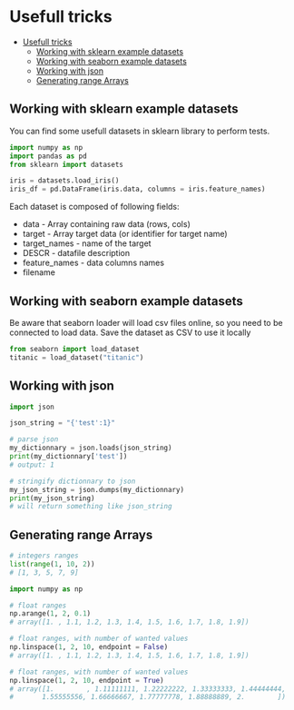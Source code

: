 # Usefull tricks

- [Usefull tricks](#usefull-tricks)
  * [Working with sklearn example datasets](#working-with-sklearn-example-datasets)
  * [Working with seaborn example datasets](#working-with-seaborn-example-datasets)
  * [Working with json](#working-with-json)
  * [Generating range Arrays](#generating-range-arrays)

## Working with sklearn example datasets

You can find some usefull datasets in sklearn library to perform tests.

```python
import numpy as np
import pandas as pd
from sklearn import datasets

iris = datasets.load_iris()
iris_df = pd.DataFrame(iris.data, columns = iris.feature_names)
```

Each dataset is composed of following fields:

* data - Array containing raw data (rows, cols)
* target - Array target data (or identifier for target name)
* target_names - name of the target
* DESCR - datafile description
* feature_names - data columns names
* filename


## Working with seaborn example datasets

Be aware that seaborn loader will load csv files online, so you need to be connected to load data. Save the dataset as CSV to use it locally

```python
from seaborn import load_dataset
titanic = load_dataset("titanic")
```


## Working with json

```python
import json

json_string = "{'test':1}"

# parse json
my_dictionnary = json.loads(json_string)
print(my_dictionnary['test'])
# output: 1

# stringify dictionnary to json
my_json_string = json.dumps(my_dictionnary)
print(my_json_string)
# will return something like json_string
```

## Generating range Arrays

```python
# integers ranges
list(range(1, 10, 2))
# [1, 3, 5, 7, 9]

import numpy as np

# float ranges
np.arange(1, 2, 0.1)
# array([1. , 1.1, 1.2, 1.3, 1.4, 1.5, 1.6, 1.7, 1.8, 1.9])

# float ranges, with number of wanted values
np.linspace(1, 2, 10, endpoint = False)
# array([1. , 1.1, 1.2, 1.3, 1.4, 1.5, 1.6, 1.7, 1.8, 1.9])

# float ranges, with number of wanted values
np.linspace(1, 2, 10, endpoint = True)
# array([1.        , 1.11111111, 1.22222222, 1.33333333, 1.44444444,
#       1.55555556, 1.66666667, 1.77777778, 1.88888889, 2.        ])
```



